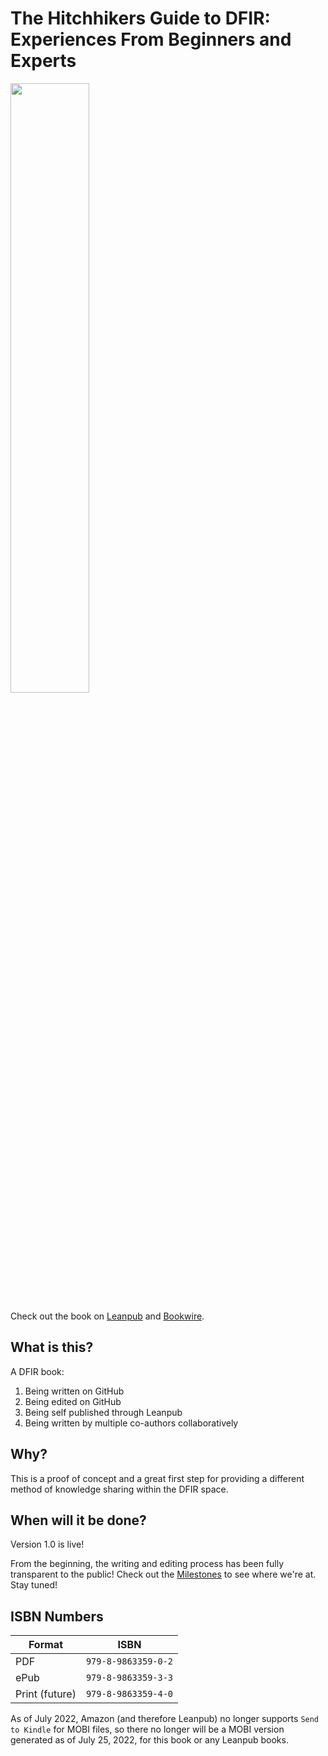 # The Hitchhikers Guide to DFIR: Experiences From Beginners and Experts

<img src="https://raw.githubusercontent.com/Digital-Forensics-Discord-Server/TheHitchhikersGuidetoDFIRExperiencesFromBeginnersandExperts/main/manuscript/resources/BookCover.jpg" width="50%">

Check out the book on [Leanpub](https://leanpub.com/TheHitchhikersGuidetoDFIRExperiencesFromBeginnersandExperts) and [Bookwire](https://bookwire.com/book/USA/the-hitchhikers-guide-to-dfir-9798986335902-andrew-rathbun-85169559).

## What is this?

A DFIR book:

1. Being written on GitHub
2. Being edited on GitHub
3. Being self published through Leanpub
4. Being written by multiple co-authors collaboratively

## Why?

This is a proof of concept and a great first step for providing a different method of knowledge sharing within the DFIR space. 

## When will it be done?

Version 1.0 is live!

From the beginning, the writing and editing process has been fully transparent to the public! Check out the [Milestones](https://github.com/Digital-Forensics-Discord-Server/CrowdsourcedDFIRBook/milestones) to see where we're at. Stay tuned!

## ISBN Numbers

| Format | ISBN |
|---|---|
| PDF | `979-8-9863359-0-2` |
| ePub | `979-8-9863359-3-3` |
| Print (future) | `979-8-9863359-4-0` |


As of July 2022, Amazon (and therefore Leanpub) no longer supports `Send to Kindle` for MOBI files, so there no longer will be a MOBI version generated as of July 25, 2022, for this book or any Leanpub books.
